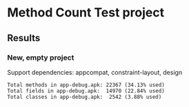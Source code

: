 # Method Count Test project

## Results

### New, empty project

Support dependencies: appcompat, constraint-layout, design

```
Total methods in app-debug.apk: 22367 (34.13% used)
Total fields in app-debug.apk:  14970 (22.84% used)
Total classes in app-debug.apk:  2542 (3.88% used)
```